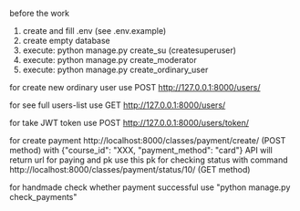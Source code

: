 before the work

1. create and fill .env
   (see .env.example)
2. create empty database
3. execute:  python manage.py create_su (createsuperuser)
4. execute:  python manage.py create_moderator
5. execute:  python manage.py create_ordinary_user

for create new ordinary user use POST
http://127.0.0.1:8000/users/

for see full users-list use GET
http://127.0.0.1:8000/users/

for take JWT token use POST
http://127.0.0.1:8000/users/token/


for create payment
http://localhost:8000/classes/payment/create/ (POST method)
with {"course_id": "XXX, "payment_method": "card"}
API will return url for paying and pk 
use this pk for checking status with command 
http://localhost:8000/classes/payment/status/10/ (GET method)

for handmade check whether payment successful use
"python manage.py check_payments"

